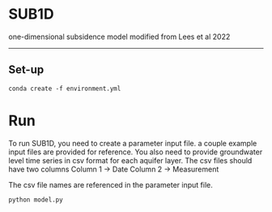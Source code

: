 # SUB1D
one-dimensional subsidence model modified from Lees et al 2022

---
## Set-up
```
conda create -f environment.yml
```

# Run
To run SUB1D, you need to create a parameter input file. a couple example input files are provided for reference.
You also need to provide groundwater level time series in csv format for each aquifer layer. The csv files should have two columns
Column 1 -> Date
Column 2 -> Measurement

The csv file names are referenced in the parameter input file.

```
python model.py
```